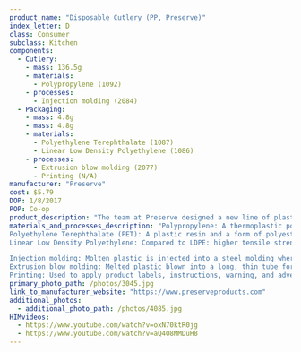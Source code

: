 ```yaml
---
product_name: "Disposable Cutlery (PP, Preserve)"
index_letter: D
class: Consumer
subclass: Kitchen
components:
  - Cutlery:
    - mass: 136.5g
    - materials:
      - Polypropylene (1092)
    - processes:
      - Injection molding (2084)
  - Packaging:
    - mass: 4.8g
    - mass: 4.8g
    - materials:
      - Polyethylene Terephthalate (1087) 
      - Linear Low Density Polyethylene (1086)
    - processes:
      - Extrusion blow molding (2077)
      - Printing (N/A)
manufacturer: "Preserve"
cost: $5.79
DOP: 1/8/2017
POP: Co-op
product_description: "The team at Preserve designed a new line of plastic tableware that is not only beautiful, but sturdy. The next time you throw a party or plan a picnic, use Preserve's Lightweight Cutlery. Made in the USA from 100% recycled #5 plastic, this cutlery is BPA and melamine-free."
materials_and_processes_description: "Polypropylene: A thermoplastic polymer. It is strong, tough, has a high resistance to heat and acts as a barrier to moisture.
Polyethylene Terephthalate (PET): A plastic resin and a form of polyester
Linear Low Density Polyethylene: Compared to LDPE: higher tensile strength, higher impact strength and puncture resistance, lower thickness films can be blown; highest environmental stress cracking resistance of the PEs

Injection molding: Molten plastic is injected into a steel molding where it is cooled
Extrusion blow molding: Melted plastic blown into a long, thin tube for molding
Printing: Used to apply product labels, instructions, warning, and advertisements"
primary_photo_path: /photos/3045.jpg
link_to_manufacturer_website: "https://www.preserveproducts.com"
additional_photos:
  - additional_photo_path: /photos/4085.jpg
HIMvideos:
  - https://www.youtube.com/watch?v=oxN70ktR0jg
  - https://www.youtube.com/watch?v=aQ4O8MMDuH8
---
```

